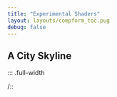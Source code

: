 ```yaml
---
title: "Experimental Shaders"
layout: layouts/compform_toc.pug
debug: false
---
```


## A City Skyline

::: .full-width

<div class="glsl_editor" data="./city.frag"></div>
/::



<link type="text/css" rel="stylesheet" href="https://rawgit.com/patriciogonzalezvivo/glslEditor/gh-pages/build/glslEditor.css"/>
<script type="application/javascript" src="https://rawgit.com/patriciogonzalezvivo/glslEditor/gh-pages/build/glslEditor.js"></script>
<link type="text/css" href="./shader.css"/>
<script src="./shader_loader.js"></script>